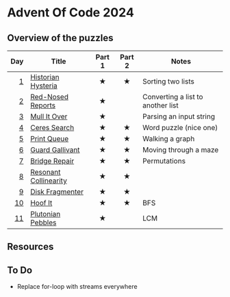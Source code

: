 # Advent Of Code 2024

## Overview of the puzzles

|  Day | Title                   | Part 1  | Part 2  | Notes                             |
|-----:|-------------------------|:-------:|:-------:|-----------------------------------|
|  [1] | [Historian Hysteria]    | &#9733; | &#9733; | Sorting two lists                 |
|  [2] | [Red-Nosed Reports]     | &#9733; |         | Converting a list to another list |
|  [3] | [Mull It Over]          | &#9733; |         | Parsing an input string           |
|  [4] | [Ceres Search]          | &#9733; | &#9733; | Word puzzle (nice one)            |
|  [5] | [Print Queue]           | &#9733; | &#9733; | Walking a graph                   |
|  [6] | [Guard Gallivant]       | &#9733; | &#9733; | Moving through a maze             |
|  [7] | [Bridge Repair]         | &#9733; | &#9733; | Permutations                      |
|  [8] | [Resonant Collinearity] | &#9733; | &#9733; |                                   |
|  [9] | [Disk Fragmenter]       | &#9733; | &#9733; |                                   |
| [10] | [Hoof It]               | &#9733; | &#9733; | BFS                               |
| [11] | [Plutonian Pebbles]     | &#9733; |         | LCM                               |

## Resources

## To Do

* Replace for-loop with streams everywhere

[1]: src/main/kotlin/Day01.kt
[2]: src/main/kotlin/Day02.kt
[3]: src/main/kotlin/Day03.kt
[4]: src/main/kotlin/Day04.kt
[5]: src/main/kotlin/Day05.kt
[6]: src/main/kotlin/Day06.kt
[7]: src/main/kotlin/Day07.kt
[8]: src/main/kotlin/Day08.kt
[9]: src/main/kotlin/Day09.kt
[10]: src/main/kotlin/Day10.kt

[11]: src/main/kotlin/Day11.kt

[Historian Hysteria]: https://adventofcode.com/2024/day/1
[Red-Nosed Reports]: https://adventofcode.com/2024/day/2
[Mull It Over]: https://adventofcode.com/2024/day/3
[Ceres Search]: https://adventofcode.com/2024/day/4
[Print Queue]: https://adventofcode.com/2024/day/5
[Guard Gallivant]: https://adventofcode.com/2024/day/6
[Bridge Repair]: https://adventofcode.com/2024/day/7
[Resonant Collinearity]: https://adventofcode.com/2024/day/8
[Disk Fragmenter]: https://adventofcode.com/2024/day/9
[Hoof It]: https://adventofcode.com/2024/day/10

[Plutonian Pebbles]: https://adventofcode.com/2024/day/11

